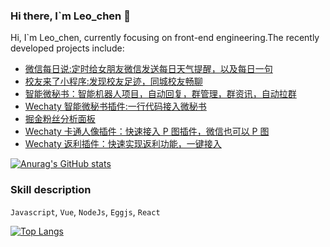 ### Hi there, I`m Leo_chen 👋

Hi, I`m Leo_chen, currently focusing on front-end engineering.The recently developed projects include:

- [微信每日说:定时给女朋友微信发送每日天气提醒，以及每日一句](https://github.com/leochen-g/wechatBot)
- [校友来了小程序:发现校友足迹，同城校友畅聊](https://github.com/leochen-g/alumin-connect)
- [智能微秘书：智能机器人项目，自动回复，群管理，群资讯，自动拉群](https://github.com/leochen-g/wechat-assistant-pro)
- [Wechaty 智能微秘书插件:一行代码接入微秘书](https://github.com/leochen-g/wechaty-web-panel)
- [掘金粉丝分析面板](https://github.com/leochen-g/juejinAnalyze)
- [Wechaty 卡通人像插件：快速接入 P 图插件，微信也可以 P 图](https://github.com/leochen-g/wechaty-face-cartoon)
- [Wechaty 返利插件：快速实现返利功能，一键接入](https://github.com/leochen-g/wechaty-fanli)

<!--
**leochen-g/leochen-g** is a ✨ _special_ ✨ repository because its `README.md` (this file) appears on your GitHub profile.

Here are some ideas to get you started:

- 🔭 I’m currently working on ...
- 🌱 I’m currently learning React and Typescript
- 👯 I’m looking to collaborate on ...
- 🤔 I’m looking for help with ...
- 💬 Ask me about ...
- 📫 How to reach me: ...
- 😄 Pronouns: ...
- ⚡ Fun fact: ...
-->

[![Anurag's GitHub stats](https://github-readme-stats.vercel.app/api?username=leochen-g&show_icons=true&theme=radical)](https://github.com/anuraghazra/github-readme-stats)

### Skill description

`Javascript`, `Vue`, `NodeJs`, `Eggjs`, `React`

[![Top Langs](https://github-readme-stats.vercel.app/api/top-langs/?username=leochen-g&layout=compact)](https://github.com/anuraghazra/github-readme-stats)
